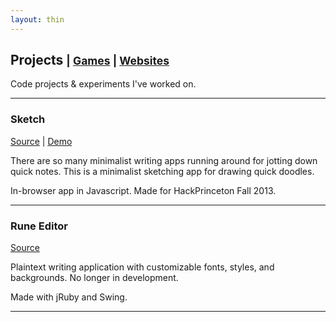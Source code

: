 ```yaml
---
layout: thin
---
```


## Projects <small>| [Games](/games) | [Websites](/websites)</small>

Code projects & experiments I've worked on.

---

### Sketch

[Source](https://github.com/dmliao/Sketch) | [Demo](http://dmliao.github.io/Sketch/)

There are so many minimalist writing apps running around for jotting down quick notes. This is a minimalist sketching app for drawing quick doodles.

In-browser app in Javascript. Made for HackPrinceton Fall 2013.

---

### Rune Editor

[Source](https://github.com/dmliao/rune-editor)

Plaintext writing application with customizable fonts, styles, and backgrounds. No longer in development.

Made with jRuby and Swing.

---